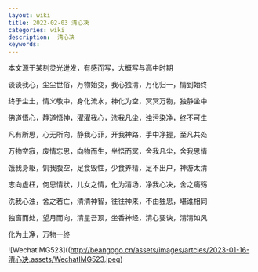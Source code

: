 ```yaml
---
layout: wiki
title: 2022-02-03 清心决
categories: wiki
description:  清心决
keywords: 
---
```


本文源于某刻灵光迸发，有感而写，大概写与高中时期



谈谈我心，尘尘世俗，万物始变，我心独清，万化归一，情到始终

终于尘土，情义敬中，身化流水，神化为空，冥冥万物，独静坐中

佛道悟心，静道悟神，濯濯我心，洗我凡尘，浊污染净，终不可生

凡有所思，心无所向，静我心菲，开我神路，手中净握，至凡共处

万物空寂，废情忘思，向物而生，坐悟而冥，舍我凡尘，舍我思情

饿我身躯，饥我腹空，足食毁性，少食养精，足不出户，神游太清

志向虚枉，何思情状，儿女之情，化为清场，净我心决，舍之痛殇

洗我心浊，舍之若亡，清清神智，往往神来，不由独思，堪谁相同

独窗而处，望月而向，清星吾顶，坐香神经，清心要诀，清清如风

化为土净，万物一终



![WechatIMG523]((http://beangogo.cn/assets/images/artcles/2023-01-16-清心决.assets/WechatIMG523.jpeg)

